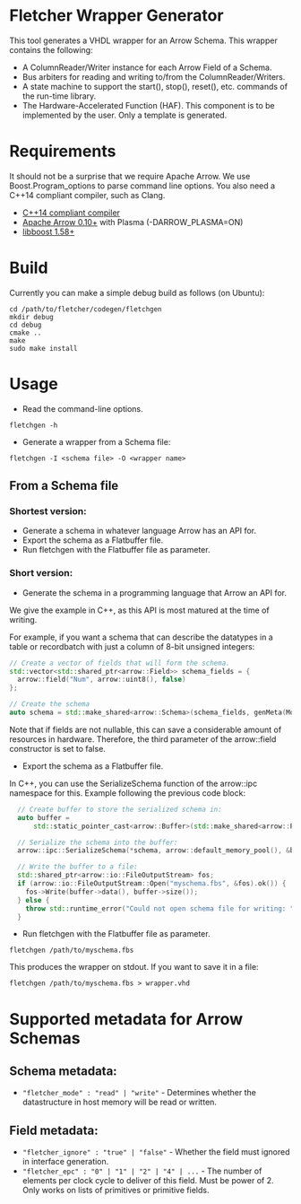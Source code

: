 # Fletcher Wrapper Generator
This tool generates a VHDL wrapper for an Arrow Schema. 
This wrapper contains the following:
* A ColumnReader/Writer instance for each Arrow Field of a Schema.
* Bus arbiters for reading and writing to/from the ColumnReader/Writers.
* A state machine to support the start(), stop(), reset(), etc. commands of the run-time library.
* The Hardware-Accelerated Function (HAF). This component is to be implemented by the user. Only a template is generated.

# Requirements
It should not be a surprise that we require Apache Arrow. We use Boost.Program_options to parse command line options. You also need a C++14 compliant compiler, such as Clang.
* [C++14 compliant compiler](https://clang.llvm.org/)
* [Apache Arrow 0.10+](https://github.com/apache/arrow) with Plasma (-DARROW_PLASMA=ON)
* [libboost 1.58+](https://www.boost.org/)

# Build
Currently you can make a simple debug build as follows (on Ubuntu):
```console
cd /path/to/fletcher/codegen/fletchgen
mkdir debug
cd debug
cmake ..
make
sudo make install
```

# Usage
* Read the command-line options.
```console
fletchgen -h
```
* Generate a wrapper from a Schema file:
```console
fletchgen -I <schema file> -O <wrapper name>
```

## From a Schema file

### Shortest version:
* Generate a schema in whatever language Arrow has an API for.
* Export the schema as a Flatbuffer file.
* Run fletchgen with the Flatbuffer file as parameter.

### Short version:

* Generate the schema in a programming language that Arrow an API for.

We give the example in C++, as this API is most matured at the time of writing.

For example, if you want a schema that can describe the datatypes in a table or recordbatch with just a column of 8-bit unsigned integers:

```cpp
// Create a vector of fields that will form the schema.
std::vector<std::shared_ptr<arrow::Field>> schema_fields = {
  arrow::field("Num", arrow::uint8(), false)
};

// Create the schema
auto schema = std::make_shared<arrow::Schema>(schema_fields, genMeta(Mode::READ));
```

Note that if fields are not nullable, this can save a considerable amount of
resources in hardware. Therefore, the third parameter of the arrow::field constructor is set to false.

* Export the schema as a Flatbuffer file.

In C++, you can use the SerializeSchema function of the arrow::ipc namespace for this. 
Example following the previous code block:

```cpp
  // Create buffer to store the serialized schema in:
  auto buffer =
      std::static_pointer_cast<arrow::Buffer>(std::make_shared<arrow::PoolBuffer>(arrow::default_memory_pool()));

  // Serialize the schema into the buffer:
  arrow::ipc::SerializeSchema(*schema, arrow::default_memory_pool(), &buffer);

  // Write the buffer to a file:
  std::shared_ptr<arrow::io::FileOutputStream> fos;
  if (arrow::io::FileOutputStream::Open("myschema.fbs", &fos).ok()) {
    fos->Write(buffer->data(), buffer->size());
  } else {
    throw std::runtime_error("Could not open schema file for writing: " + file_name);
  }
```

* Run fletchgen with the Flatbuffer file as parameter.

`fletchgen /path/to/myschema.fbs`

This produces the wrapper on stdout. If you want to save it in a file:

`fletchgen /path/to/myschema.fbs > wrapper.vhd`

# Supported metadata for Arrow Schemas

## Schema metadata:
* `"fletcher_mode" : "read" | "write"` - Determines whether the datastructure in host memory will be read or written.

## Field metadata:
* `"fletcher_ignore" : "true" | "false"` - Whether the field must ignored in interface generation.
* `"fletcher_epc" : "0" | "1" | "2" | "4" | ...` - The number of elements per clock cycle to deliver of this field. Must be power of 2. Only works on lists of primitives or primitive fields.
